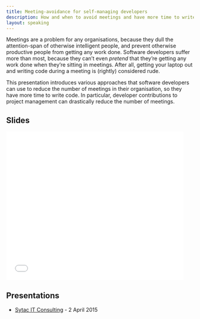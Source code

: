 ```yaml
---
title: Meeting-avoidance for self-managing developers
description: How and when to avoid meetings and have more time to write code
layout: speaking
---
```


Meetings are a problem for any organisations, because they dull the attention-span of otherwise intelligent people, and prevent otherwise productive people from getting any work done. Software developers suffer more than most, because they can’t even _pretend_ that they’re getting any work done when they’re sitting in meetings. After all, getting your laptop out and writing code during a meeting is (rightly) considered rude.

This presentation introduces various approaches that software developers can use to reduce the number of meetings in their organisation, so they have more time to write code. In particular, developer contributions to project management can drastically reduce the number of meetings.

## Slides

<iframe src="//www.slideshare.net/slideshow/embed_code/46603608" width="476" height="400" frameborder="0" marginwidth="0" marginheight="0" scrolling="no"></iframe>

## Presentations

* [Sytac IT Consulting](http://www.sytac.nl/) - 2 April 2015
